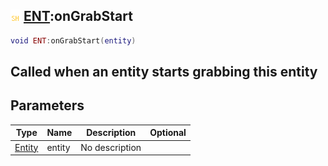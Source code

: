 ## ![shared](.gitbook/assets/shared.png) [ENT](./home/ENT):onGrabStart

```lua
void ENT:onGrabStart(entity)
```

Called when an entity starts grabbing this entity
------
## Parameters

| Type   | Name | Description | Optional |
| ------ | ---- | ----------- | -------: |
| [Entity](./home/Entity) | entity | No description |  |

